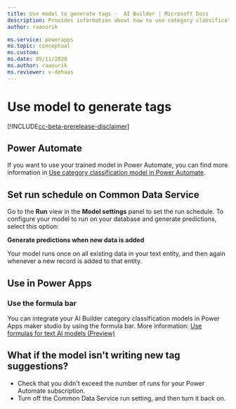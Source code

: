 ```yaml
---
title: Use model to generate tags -  AI Builder | Microsoft Docs
description: Provides information about how to use category classification model–generated tags, and some troubleshooting information
author: raaourik 

ms.service: powerapps
ms.topic: conceptual
ms.custom: 
ms.date: 05/11/2020
ms.author: raaourik 
ms.reviewer: v-dehaas
---
```


# Use model to generate tags


[!INCLUDE[cc-beta-prerelease-disclaimer](./includes/cc-beta-prerelease-disclaimer.md)]

## Power Automate

If you want to use your trained model in Power Automate, you can find more information in [Use category classification model in Power Automate](text-classification-model-in-flow.md).

## Set run schedule on Common Data Service

Go to the **Run** view in the **Model settings** panel to set the run schedule. To configure your model to run on your database and generate predictions, select this option:

**Generate predictions when new data is added**

Your model runs once on all existing data in your text entity, and then again whenever a new record is added to that entity.

## Use in Power Apps

### Use the formula bar

You can integrate your AI Builder category classification models in Power Apps maker studio by using the formula bar. More information: [Use formulas for text AI models (Preview)](use-model.md#use-formulas-for-text-ai-models-preview)

## What if the model isn't writing new tag suggestions?

- Check that you didn't exceed the number of runs for your Power Automate subscription.
- Turn off the Common Data Service run setting, and then turn it back on.
